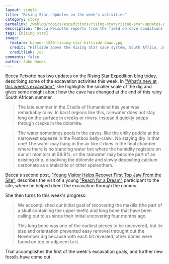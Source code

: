 ```yaml
---
layout: single 
title: "Rising Star: Updates on the week's activities" 
category: story
permalink: /weblog/topics/expeditions/rising-star/rising-star-updates-peixotto-2014.html
description: "Becca Peixotto reports from the field on cave conditions and progress."
tags: [Rising Star] 
image:
  feature: banner-1240-rising-star-hillside-dawn.jpg
  credit: "Hillside above the Rising Star cave system, South Africa. John Hawks CC-BY-NC-ND"
  creditlink: /cc
comments: false 
author: John Hawks 
---
```


Becca Peixotto has two updates on the <a href="http://newswatch.nationalgeographic.com/blog/rising-star-expedition/">Rising Star Expedition blog</a> today, describing some of the excavation activities this week. In <a href="http://newswatch.nationalgeographic.com/2014/03/28/whats-new-at-this-weeks-excavation/">"What's new at this week's excavation"</a>, she highlights the smaller scale of the dig and gives some insight about how the cave has changed at the end of this rainy South African summer. 

<blockquote>The late summer in the Cradle of Humankind this year was remarkably rainy. In karst regions like this, rainwater does not stay long on the surface in creeks or rivers. Instead it quickly seeps through cracks in the dolomite.</blockquote>

<blockquote>The water sometimes pools in the caves, like the chilly puddle at the narrowest squeeze in the Postbox belly-crawl. No staying dry in that one! The water may hang in the air like it does in the final chamber where there is no standing water but where the humidity registers on our air monitors at 99.9%, or the rainwater may become part of an existing drip, dissolving the dolomite and slowly depositing calcium carbonate as a stalactite or other speleothem.</blockquote>

Becca's second post, <a href="http://newswatch.nationalgeographic.com/2014/03/29/young-visitor-helps-recover-first-top-jaw-from-the-site/">"Young Visitor Helps Recover First Top Jaw From the Site"</a>, describes the visit of a young <a href="http://www.reachforadream.org.za">"Reach for a Dream"</a> participant to the site, where he helped direct the excavation through the comms. 

She then turns to this week's progress: 

<blockquote>We accomplished our initial goal of recovering the maxilla (the part of a skull containing the upper teeth) and long bone that have been calling out to us since their initial uncovering four months ago.</blockquote>

<blockquote>This long bone was one of the earliest pieces to be uncovered, but its size and orientation prevented easy removal throught out the November dig because with each bit revealed, other bones were found on top or adjacent to it.</blockquote>

That accomplishes the first of the week's excavation goals, and further new fossils have come out. 
